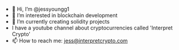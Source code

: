 - 👋 Hi, I’m @jessyoungg1
- 👀 I’m interested in blockchain development
- 🌱 I’m currently creating solidity projects
- I have a youtube channel about cryptocurrencies called 'Interpret Crypto'
- 📫 How to reach me: jess@interpretcrypto.com

<!---
jessyoungg1/jessyoungg1 is a ✨ special ✨ repository because its `README.md` (this file) appears on your GitHub profile.
You can click the Preview link to take a look at your changes.
--->

